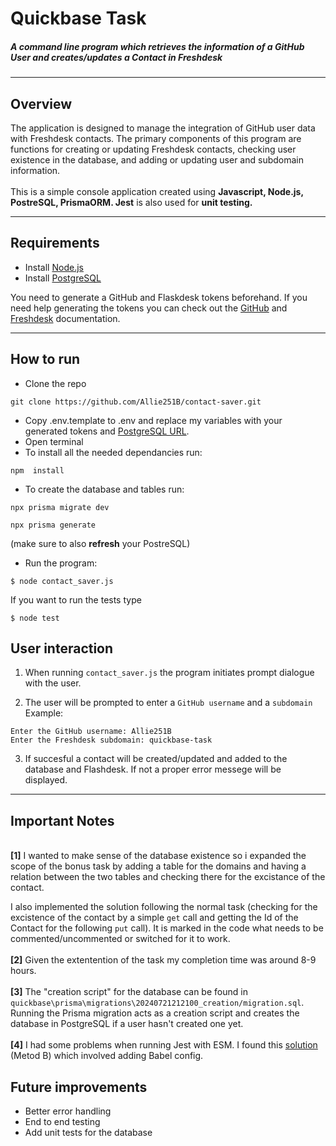 # Quickbase Task

##### A command line program which retrieves the information of a GitHub User and creates/updates a Contact in Freshdesk

---

## Overview


The application is designed to manage the integration of GitHub user data with Freshdesk contacts. The primary components of this program are functions for creating or updating Freshdesk contacts, checking user existence in the database, and adding or updating user and subdomain information.
\
\
This is a simple console application created using **Javascript, Node.js, PostreSQL, PrismaORM. Jest** is also used for **unit testing.**

---

## Requirements

- Install [Node.js](https://nodejs.org/en/download)
- Install [PostgreSQL](https://www.postgresql.org/download/)

You need to generate a GitHub and Flaskdesk tokens beforehand. If you need help generating the tokens you can check out the [GitHub](https://docs.github.com/en/rest/authentication/authenticating-to-the-rest-api?apiVersion=2022-11-28) and [Freshdesk](https://developers.freshdesk.com/api/#getting-started) documentation.



---
## How to run

- Clone the repo 
 ```
 git clone https://github.com/Allie251B/contact-saver.git
 ```
- Copy .env.template to .env and replace my variables with your generated tokens and [PostgreSQL URL](https://www.prisma.io/docs/orm/overview/databases/postgresql#connection-url).
- Open terminal
- To install all the needed dependancies run:

 ```
 npm  install
 ```


- To create the database and tables run:

```
npx prisma migrate dev  
``` 
``` 
npx prisma generate
``` 

(make sure to also **refresh** your PostreSQL)
- Run the program:
```
$ node contact_saver.js
``` 

If you want to run the tests type
```
$ node test
```


## User interaction

1. When running `contact_saver.js` the program initiates prompt dialogue with the user.

2. The user will be prompted to enter a `GitHub username` and a `subdomain` 
\
Example:

```
Enter the GitHub username: Allie251B
Enter the Freshdesk subdomain: quickbase-task
```

3. If succesful a contact will be created/updated and added to the database and Flashdesk. If not a proper error messege will be displayed.


---
## Important Notes
\
**[1]**  I wanted to make sense of the database existence so i expanded the scope of the bonus task by adding a table for the domains and having a relation between the two tables and checking there for the excistance of the contact. 

I also implemented the solution following the normal task (checking for the excistence of the contact by a simple `get` call and getting the Id of the Contact for the following `put` call). It is marked in the code what needs to be commented/uncommented or switched for it to work.\
\
**[2]** Given the extentention of the task my completion time was around 8-9 hours.
\
\
**[3]** The "creation script" for the database can be found in ```quickbase\prisma\migrations\20240721212100_creation/migration.sql```.
Running the Prisma migration acts as a creation script and creates the database in PostgreSQL if a user hasn't created one yet.
\
\
**[4]** I had some problems when running Jest with ESM. I found this [solution](https://gist.github.com/rstacruz/511f43265de4939f6ca729a3df7b001c) (Metod B) which involved adding Babel config.

## Future improvements
* Better error handling
* End to end testing
* Add unit tests for the database
